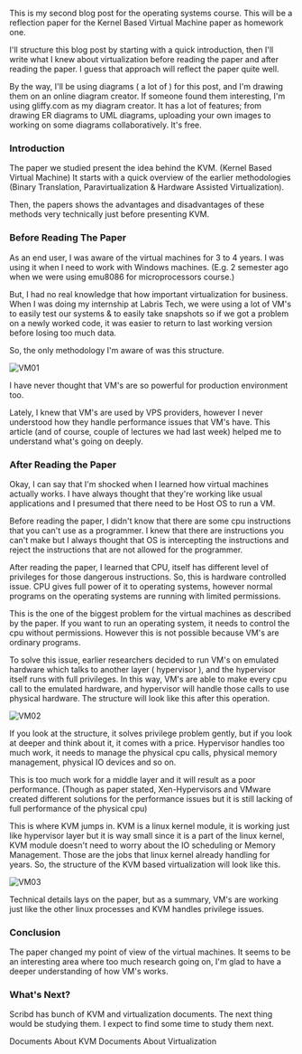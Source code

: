 This is my second blog post for the operating systems course. This will be a reflection paper for the Kernel Based Virtual Machine paper as homework one.

I'll structure this blog post by starting with a quick introduction, then I'll write what I knew about virtualization before reading the paper and after reading the paper. I guess that approach will reflect the paper quite well.

By the way, I'll be using diagrams ( a lot of ) for this post, and I'm drawing them on an online diagram creator. If someone found them interesting, I'm using gliffy.com as my diagram creator. It has a lot of features; from drawing ER diagrams to UML diagrams, uploading your own images to working on some diagrams collaboratively. It's free.

### Introduction ###
The paper we studied present the idea behind the KVM. (Kernel Based Virtual Machine) It starts with a quick overview of the earlier methodologies (Binary Translation, Paravirtualization & Hardware Assisted Virtualization).

Then, the papers shows the advantages and disadvantages of these methods very technically just before presenting KVM.

### Before Reading The Paper ###
As an end user, I was aware of the virtual machines for 3 to 4 years. I was using it when I need to work with Windows machines. (E.g. 2 semester ago when we were using emu8086 for microprocessors course.)

But, I had no real knowledge that how important virtualization for business. When I was doing my internship at Labris Tech, we were using a lot of VM's to easily test our systems & to easily take snapshots so if we got a problem on a newly worked code, it was easier to return to last working version before losing too much data.

So, the only methodology I'm aware of was this structure.

![VM01](https://muhammetcan.net/dosya/img/vmpost/vm01.png)

I have never thought that VM's are so powerful for production environment too.

Lately, I knew that VM's are used by VPS providers, however I never understood how they handle performance issues that VM's have. This article (and of course, couple of lectures we had last week) helped me to understand what's going on deeply.

### After Reading the Paper ###
Okay, I can say that I'm shocked when I learned how virtual machines actually works. I have always thought that they're working like usual applications and I presumed that there need to be Host OS to run a VM.

Before reading the paper, I didn't know that there are some cpu instructions that you can't use as a programmer. I knew that there are instructions you can't make but I always thought that OS is intercepting the instructions and reject the instructions that are not allowed for the programmer.

After reading the paper, I learned that CPU, itself has different level of privileges for those dangerous instructions. So, this is hardware controlled issue. CPU gives full power of it to operating systems, however normal programs on the operating systems are running with limited permissions.

This is the one of the biggest problem for the virtual machines as described by the paper. If you want to run an operating system, it needs to control the cpu without permissions. However this is not possible because VM's are ordinary programs.

To solve this issue, earlier researchers decided to run VM's on emulated hardware which talks to another layer ( hypervisor ), and the hypervisor itself runs with full privileges. In this way, VM's are able to make every cpu call to the emulated hardware, and hypervisor will handle those calls to use physical hardware. The structure will look like this after this operation.

![VM02](https://muhammetcan.net/dosya/img/vmpost/vm02.png)

If you look at the structure, it solves privilege problem gently, but if you look at deeper and think about it, it comes with a price. Hypervisor handles too much work, it needs to manage the physical cpu calls, physical memory management, physical IO devices and so on.

This is too much work for a middle layer and it will result as a poor performance. (Though as paper stated, Xen-Hypervisors and VMware created different solutions for the performance issues but it is still lacking of full performance of the physical cpu)

This is where KVM jumps in. KVM is a linux kernel module, it is working just like hypervisor layer but it is way small since it is a part of the linux kernel, KVM module doesn't need to worry about the IO scheduling or Memory Management. Those are the jobs that linux kernel already handling for years. So, the structure of the KVM based virtualization will look like this.

![VM03](https://muhammetcan.net/dosya/img/vmpost/vm03.png)

Technical details lays on the paper, but as a summary, VM's are working just like the other linux processes and KVM handles privilege issues.

### Conclusion ###
The paper changed my point of view of the virtual machines. It seems to be an interesting area where too much research going on, I'm glad to have a deeper understanding of how VM's works.

### What's Next? ###
Scribd has bunch of KVM and virtualization documents. The next thing would be studying them. I expect to find some time to study them next.

Documents About KVM
Documents About Virtualization
